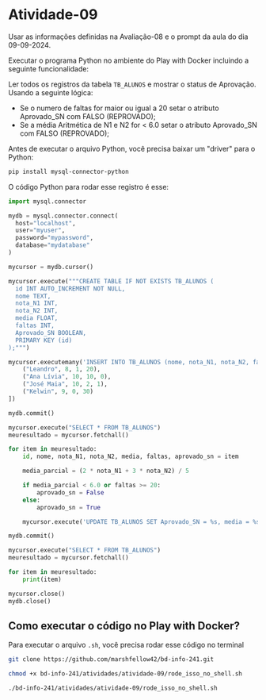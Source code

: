 # Atividade-09

Usar as informações definidas na Avaliação-08 e o prompt da aula do dia 09-09-2024.

Executar o programa Python no ambiente do Play with Docker incluindo a seguinte funcionalidade:

Ler todos os registros da tabela `TB_ALUNOS` e mostrar o status de Aprovação. Usando a seguinte lógica:

- Se o numero de faltas for maior ou igual a 20 setar o atributo Aprovado_SN com FALSO (REPROVADO);
- Se a média Aritmética de N1 e N2 for < 6.0 setar o atributo Aprovado_SN com FALSO (REPROVADO);

Antes de executar o arquivo Python, você precisa baixar um "driver" para o Python:

```bash
pip install mysql-connector-python
```

O código Python para rodar esse registro é esse:

```python
import mysql.connector

mydb = mysql.connector.connect(
  host="localhost",
  user="myuser",
  password="mypassword",
  database="mydatabase"
)

mycursor = mydb.cursor()

mycursor.execute("""CREATE TABLE IF NOT EXISTS TB_ALUNOS (
  id INT AUTO_INCREMENT NOT NULL,
  nome TEXT,
  nota_N1 INT,
  nota_N2 INT,
  media FLOAT,
  faltas INT,
  Aprovado_SN BOOLEAN,
  PRIMARY KEY (id)
);""")

mycursor.executemany('INSERT INTO TB_ALUNOS (nome, nota_N1, nota_N2, faltas) VALUES (%s, %s, %s, %s);', [
    ("Leandro", 8, 1, 20),
    ("Ana Lívia", 10, 10, 0),
    ("José Maia", 10, 2, 1),
    ("Kelwin", 9, 0, 30)
])

mydb.commit()

mycursor.execute("SELECT * FROM TB_ALUNOS")
meuresultado = mycursor.fetchall()

for item in meuresultado:
    id, nome, nota_N1, nota_N2, media, faltas, aprovado_sn = item

    media_parcial = (2 * nota_N1 + 3 * nota_N2) / 5

    if media_parcial < 6.0 or faltas >= 20:
        aprovado_sn = False
    else:
        aprovado_sn = True

    mycursor.execute('UPDATE TB_ALUNOS SET Aprovado_SN = %s, media = %s WHERE id = %s;', (aprovado_sn, media_parcial, id))

mydb.commit()

mycursor.execute("SELECT * FROM TB_ALUNOS")
meuresultado = mycursor.fetchall()

for item in meuresultado:
    print(item)

mycursor.close()
mydb.close()
```

## Como executar o código no Play with Docker?

Para executar o arquivo `.sh`, você precisa rodar esse código no terminal

```bash
git clone https://github.com/marshfellow42/bd-info-241.git

chmod +x bd-info-241/atividades/atividade-09/rode_isso_no_shell.sh

./bd-info-241/atividades/atividade-09/rode_isso_no_shell.sh
```
